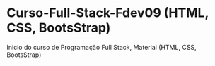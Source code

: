 # Curso-Full-Stack-Fdev09 (HTML, CSS, BootsStrap)
Inicio do curso de Programação Full Stack, Material (HTML, CSS, BootsStrap) 
